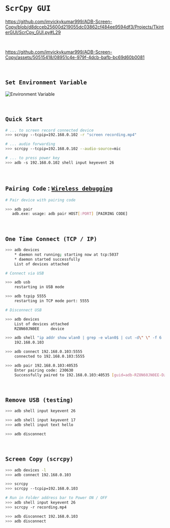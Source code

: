 
# `ScrCpy GUI`

https://github.com/imvickykumar999/ADB-Screen-Copy/blob/d8dcceb25600d219055dc03862cf484ee9594df3/Projects/TkinterGUI/ScrCpy_GUI.py#L29

<br>

https://github.com/imvickykumar999/ADB-Screen-Copy/assets/50515418/08951c4e-979f-4dcb-bafb-bc69d60b0081

<br>

## `Set Environment Variable`

![Environment Variable](https://github.com/imvickykumar999/ADB-Screen-Copy/assets/50515418/c182b47f-30ba-418f-ac6b-b708422d7303)

<br>

## `Quick Start`

```bash
# ... to screen record connected device
>>> scrcpy --tcpip=192.168.0.102 -r "screen recording.mp4"

# ... audio forwarding
>>> scrcpy --tcpip=192.168.0.102 --audio-source=mic

# ... to press power key
>>> adb -s 192.168.0.102 shell input keyevent 26
```

<br>

## `Pairing Code` : [`Wireless debugging`](https://stackoverflow.com/a/73605270/11493297)

```bash
# Pair device with pairing code

>>> adb pair
   adb.exe: usage: adb pair HOST[:PORT] [PAIRING CODE]
```

<br>

## `One Time Connect (TCP / IP)`

```bash
>>> adb devices
    * daemon not running; starting now at tcp:5037
    * daemon started successfully
    List of devices attached

# Connect via USB

>>> adb usb
    restarting in USB mode

>>> adb tcpip 5555
    restarting in TCP mode port: 5555

# Disconnect USB

>>> adb devices
    List of devices attached
    RZ8N60JN0EE     device

>>> adb shell "ip addr show wlan0 | grep -e wlan0$ | cut -d\" \" -f 6 | cut -d/ -f 1"
    192.168.0.103

>>> adb connect 192.168.0.103:5555
    connected to 192.168.0.103:5555

>>> adb pair 192.168.0.103:40535
    Enter pairing code: 230630
    Successfully paired to 192.168.0.103:40535 [guid=adb-RZ8N60JN0EE-DzkZ1Q]
```

<br>

## `Remove USB (testing)`

```bash
>>> adb shell input keyevent 26

>>> adb shell input keyevent 17
>>> adb shell input text hello

>>> adb disconnect
```

<br>

## `Screen Copy (scrcpy)`

```bash
>>> adb devices -l
>>> adb connect 192.168.0.103

>>> scrcpy
>>> scrcpy --tcpip=192.168.0.103

# Run in Folder address bar to Power ON / OFF
>>> adb shell input keyevent 26
>>> scrcpy -r recording.mp4

>>> adb disconnect 192.168.0.103
>>> adb disconnect
```
